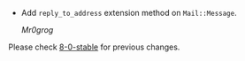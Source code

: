 *   Add `reply_to_address` extension method on `Mail::Message`.

    *Mr0grog*

Please check [8-0-stable](https://github.com/rails/rails/blob/8-0-stable/actionmailbox/CHANGELOG.md) for previous changes.
